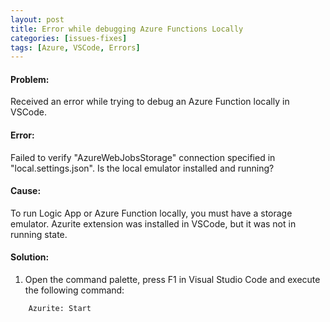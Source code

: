 ```yaml
---
layout: post
title: Error while debugging Azure Functions Locally
categories: [issues-fixes]
tags: [Azure, VSCode, Errors]
---
```


#### Problem:
Received an error while trying to debug an Azure Function locally in VSCode.

#### Error:
Failed to verify "AzureWebJobsStorage" connection specified in "local.settings.json". Is the local emulator installed and running?

#### Cause:
To run Logic App or Azure Function locally, you must have a storage emulator. Azurite extension was installed in VSCode, but it was not in running state.

#### Solution:

1. Open the command palette, press F1 in Visual Studio Code and execute the following command:
```
    Azurite: Start
```